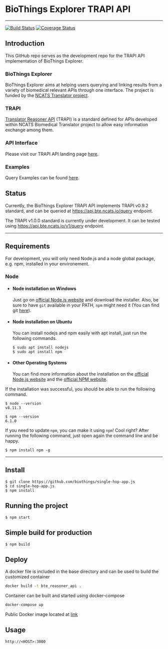 # BioThings Explorer TRAPI API
---
[![Build Status](https://travis-ci.com/kevinxin90/BioThings_Explorer_TRAPI.svg?branch=master)](https://travis-ci.com/kevinxin90/BioThings_Explorer_TRAPI)
[![Coverage Status](https://coveralls.io/repos/github/kevinxin90/BioThings_Explorer_TRAPI/badge.svg?branch=master)](https://coveralls.io/github/kevinxin90/BioThings_Explorer_TRAPI?branch=master)

## Introduction

This GitHub repo serves as the development repo for the TRAPI API implementation of BioThings Explorer.

### BioThings Explorer

BioThings Explorer aims at helping users querying and linking results from a variety of biomedical relevant APIs through one interface. The project is funded by the [NCATS Translator project](https://ncats.nih.gov/translator).

### TRAPI

[Translator Reasoner API](https://github.com/NCATSTranslator/ReasonerAPI) (TRAPI) is a standard defined for APIs developed within NCATS Biomedical Translator project to allow easy information exchange among them.

### API Interface

Please visit our TRAPI API landing page [here](http://bte_trapi.smart-api.info/).

### Examples

Query Examples can be found [here](https://github.com/kevinxin90/BioThings_Explorer_TRAPI/tree/master/examples).


## Status

Currently, the BioThings Explorer TRAPI API implements TRAPI v0.9.2 standard, and can be queried at https://api.bte.ncats.io/query endpoint.


The TRAPI v1.0.0 standard is currently under development. It can be tested using https://api.bte.ncats.io/v1/query endpoint.

---
## Requirements

For development, you will only need Node.js and a node global package, e.g. npm, installed in your environement.

### Node
- #### Node installation on Windows

  Just go on [official Node.js website](https://nodejs.org/) and download the installer.
Also, be sure to have `git` available in your PATH, `npm` might need it (You can find git [here](https://git-scm.com/)).

- #### Node installation on Ubuntu

  You can install nodejs and npm easily with apt install, just run the following commands.

      $ sudo apt install nodejs
      $ sudo apt install npm

- #### Other Operating Systems
  You can find more information about the installation on the [official Node.js website](https://nodejs.org/) and the [official NPM website](https://npmjs.org/).

If the installation was successful, you should be able to run the following command.

    $ node --version
    v8.11.3

    $ npm --version
    6.1.0

If you need to update `npm`, you can make it using `npm`! Cool right? After running the following command, just open again the command line and be happy.

    $ npm install npm -g


---

## Install

    $ git clone https://github.com/biothings/single-hop-app.js
    $ cd single-hop-app.js
    $ npm install


## Running the project

    $ npm start

## Simple build for production

    $ npm build

## Deploy

A docker file is included in the base directory and can be used to build the customized container

```bash
docker build -t bte_reasoner_api .
```

Container can be built and started using docker-compose

```bash
docker-compose up
```

Public Docker image located at [link](https://hub.docker.com/repository/docker/biothings/bte_reasoner_api)

## Usage

`http://<HOST>:3000`